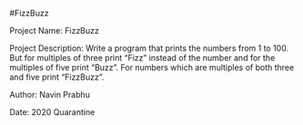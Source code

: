 #FizzBuzz

Project Name: FizzBuzz

Project Description: Write a program that prints the numbers from 1 to 100. But for multiples of three print “Fizz” instead of the number and for the multiples of five print “Buzz”. For numbers which are multiples of both three and five print “FizzBuzz”.

Author: Navin Prabhu

Date: 2020 Quarantine 






